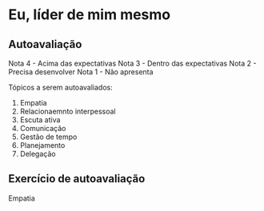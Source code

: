 # Eu, líder de mim mesmo

## Autoavaliação

Nota 4 - Acima das expectativas
Nota 3 - Dentro das expectativas
Nota 2 - Precisa desenvolver
Nota 1 - Não apresenta

Tópicos a serem autoavaliados:

1. Empatia
2. Relacionaemnto interpessoal
3. Escuta ativa
4. Comunicação
5. Gestão de tempo
6. Planejamento
7. Delegação

## Exercício de autoavaliação

Empatia


<!--stackedit_data:
eyJoaXN0b3J5IjpbMTAyNDA1MTY4N119
-->